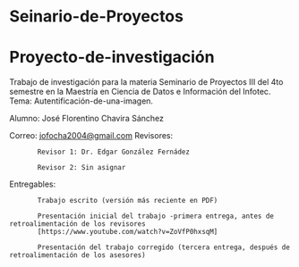 # Seinario-de-Proyectos
# Proyecto-de-investigación
Trabajo de investigación para la materia Seminario de Proyectos III del 4to semestre en la Maestría en Ciencia de Datos e Información del Infotec.
Tema: Autentificación-de-una-imagen.

Alumno: José Florentino Chavira Sánchez

Correo: jofocha2004@gmail.com
Revisores:

           Revisor 1: Dr. Edgar González Fernádez

           Revisor 2: Sin asignar

Entregables:
           
           Trabajo escrito (versión más reciente en PDF)
           
           Presentación inicial del trabajo -primera entrega, antes de retroalimentación de los revisores
           [https://www.youtube.com/watch?v=ZoVfP0hxsqM]
           
           Presentación del trabajo corregido (tercera entrega, después de retroalimentación de los asesores)

